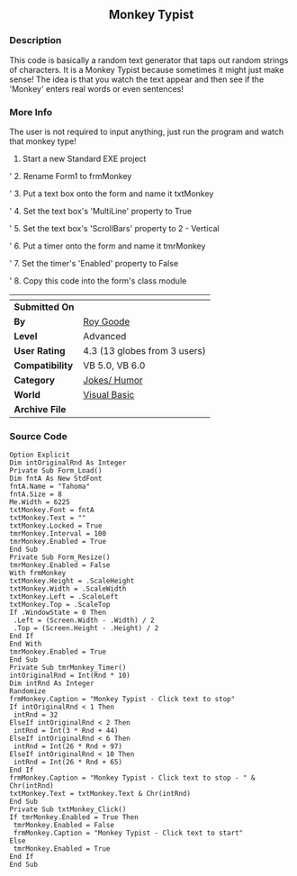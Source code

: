 ﻿<div align="center">

## Monkey Typist


</div>

### Description

This code is basically a random text generator that taps out random strings of characters. It is a Monkey Typist because sometimes it might just make sense! The idea is that you watch the text appear and then see if the 'Monkey' enters real words or even sentences!
 
### More Info
 
The user is not required to input anything, just run the program and watch that monkey type!

1. Start a new Standard EXE project

' 2. Rename Form1 to frmMonkey

' 3. Put a text box onto the form and name it txtMonkey

' 4. Set the text box's 'MultiLine' property to True

' 5. Set the text box's 'ScrollBars' property to 2 - Vertical

' 6. Put a timer onto the form and name it tmrMonkey

' 7. Set the timer's 'Enabled' property to False

' 8. Copy this code into the form's class module


<span>             |<span>
---                |---
**Submitted On**   |
**By**             |[Roy Goode](https://github.com/Planet-Source-Code/PSCIndex/blob/master/ByAuthor/roy-goode.md)
**Level**          |Advanced
**User Rating**    |4.3 (13 globes from 3 users)
**Compatibility**  |VB 5\.0, VB 6\.0
**Category**       |[Jokes/ Humor](https://github.com/Planet-Source-Code/PSCIndex/blob/master/ByCategory/jokes-humor__1-40.md)
**World**          |[Visual Basic](https://github.com/Planet-Source-Code/PSCIndex/blob/master/ByWorld/visual-basic.md)
**Archive File**   |[](https://github.com/Planet-Source-Code/roy-goode-monkey-typist__1-32311/archive/master.zip)





### Source Code

```
Option Explicit
Dim intOriginalRnd As Integer
Private Sub Form_Load()
Dim fntA As New StdFont
fntA.Name = "Tahoma"
fntA.Size = 8
Me.Width = 6225
txtMonkey.Font = fntA
txtMonkey.Text = ""
txtMonkey.Locked = True
tmrMonkey.Interval = 100
tmrMonkey.Enabled = True
End Sub
Private Sub Form_Resize()
tmrMonkey.Enabled = False
With frmMonkey
txtMonkey.Height = .ScaleHeight
txtMonkey.Width = .ScaleWidth
txtMonkey.Left = .ScaleLeft
txtMonkey.Top = .ScaleTop
If .WindowState = 0 Then
 .Left = (Screen.Width - .Width) / 2
 .Top = (Screen.Height - .Height) / 2
End If
End With
tmrMonkey.Enabled = True
End Sub
Private Sub tmrMonkey_Timer()
intOriginalRnd = Int(Rnd * 10)
Dim intRnd As Integer
Randomize
frmMonkey.Caption = "Monkey Typist - Click text to stop"
If intOriginalRnd < 1 Then
 intRnd = 32
ElseIf intOriginalRnd < 2 Then
 intRnd = Int(3 * Rnd + 44)
ElseIf intOriginalRnd < 6 Then
 intRnd = Int(26 * Rnd + 97)
ElseIf intOriginalRnd < 10 Then
 intRnd = Int(26 * Rnd + 65)
End If
frmMonkey.Caption = "Monkey Typist - Click text to stop - " & Chr(intRnd)
txtMonkey.Text = txtMonkey.Text & Chr(intRnd)
End Sub
Private Sub txtMonkey_Click()
If tmrMonkey.Enabled = True Then
 tmrMonkey.Enabled = False
 frmMonkey.Caption = "Monkey Typist - Click text to start"
Else
 tmrMonkey.Enabled = True
End If
End Sub
```

